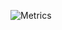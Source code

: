 ![Metrics](https://metrics.lecoq.io/JonTDean?template=classic&commits.authoring=JonTDean&languages=1&lines=1&habits=1&introduction=1&repositories=1&achievements=1&activity=1&leetcode=1&music=1&base=header%2C%20activity%2C%20community%2C%20repositories%2C%20metadata&base.indepth=false&base.hireable=false&base.skip=false&repositories.batch=100&repositories.forks=false&repositories.affiliations=owner&languages=false&languages.limit=8&languages.threshold=0%25&languages.other=false&languages.colors=github&languages.sections=most-used&languages.indepth=false&languages.analysis.timeout=15&languages.categories=markup%2C%20programming&languages.recent.categories=markup%2C%20programming&languages.recent.load=300&languages.recent.days=14&lines=false&lines.sections=base&lines.repositories.limit=4&lines.history.limit=1&habits=false&habits.from=200&habits.days=14&habits.facts=true&habits.charts=false&habits.charts.type=classic&habits.trim=false&habits.languages.limit=8&habits.languages.threshold=0%25&introduction=false&introduction.title=true&repositories=false&repositories.pinned=0&repositories.starred=0&repositories.random=0&repositories.order=featured%2C%20pinned%2C%20starred%2C%20random&achievements=false&achievements.threshold=B&achievements.secrets=true&achievements.display=detailed&achievements.limit=0&activity=false&activity.limit=5&activity.load=300&activity.days=14&activity.visibility=all&activity.timestamps=false&activity.filter=all&music=false&music.provider=youtube&music.user=nanoticHorizon&music.mode=playlist&music.playlist=https%3A%2F%2Fwww.youtube.com%2Fplaylist%3Flist%3DPLZPDDRm_NYt-XquROkofcV5Ywq6qrALRv&music.limit=10&music.played.at=false&music.time.range=short&music.top.type=tracks&leetcode=false&leetcode.user=JonTDean&leetcode.sections=solved&leetcode.limit.skills=10&leetcode.limit.recent=2&config.timezone=America%2FNew_York)
